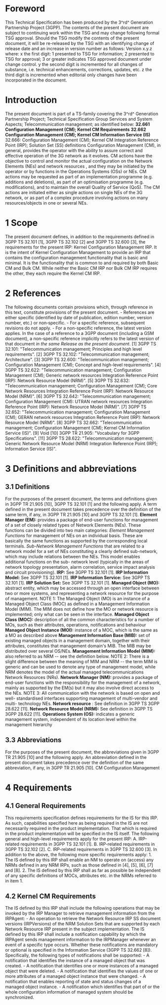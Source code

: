 # Foreword
This Technical Specification has been produced by the 3^rd^ Generation
Partnership Project (3GPP).
The contents of the present document are subject to continuing work within the
TSG and may change following formal TSG approval. Should the TSG modify the
contents of the present document, it will be re-released by the TSG with an
identifying change of release date and an increase in version number as
follows:
Version x.y.z
where:
x the first digit:
1 presented to TSG for information;
2 presented to TSG for approval;
3 or greater indicates TSG approved document under change control.
y the second digit is incremented for all changes of substance, i.e. technical
enhancements, corrections, updates, etc.
z the third digit is incremented when editorial only changes have been
incorporated in the document.
# Introduction
The present document is part of a TS-family covering the 3^rd^ Generation
Partnership Project; Technical Specification Group Services and System
Aspects; Telecommunication management; as identified below:
**32.661 Configuration Management (CM); Kernel CM Requirements**
**32.662 Configuration Management (CM); Kernel CM Information Service (IS)**
32.666: Configuration Management (CM); Kernel CM Integration Reference Point
(IRP); Solution Set (SS) definitions
Configuration Management (CM), in general, provides the operator with the
ability to assure correct and effective operation of the 3G network as it
evolves. CM actions have the objective to control and monitor the actual
configuration on the Network Elements (NEs) and network resources , and they
may be initiated by the operator or by functions in the Operations Systems
(OSs) or NEs.
CM actions may be requested as part of an implementation programme (e.g.
additions and deletions), as part of an optimisation programme (e.g.
modifications), and to maintain the overall Quality of Service (QoS). The CM
actions are initiated either as single actions on single NEs of the 3G
network, or as part of a complex procedure involving actions on many
resources/objects in one or several NEs.
# 1 Scope
The present document defines, in addition to the requirements defined in 3GPP
TS 32.101 [1], 3GPP TS 32.102 [2] and 3GPP TS 32.600 [3], the requirements for
the present IRP: Kernel Configuration Management IRP. It is the intent of
Kernel Configuration Management to provide an IRP that contains the
configuration management functionality that is basic and minimal. It is the
functionality that is common to and required by both Basic CM and Bulk CM.
While neither the Basic CM IRP nor Bulk CM IRP requires the other, they each
require the Kernel CM IRP.
# 2 References
The following documents contain provisions which, through reference in this
text, constitute provisions of the present document.
\- References are either specific (identified by date of publication, edition
number, version number, etc.) or non‑specific.
\- For a specific reference, subsequent revisions do not apply.
\- For a non-specific reference, the latest version applies. In the case of a
reference to a 3GPP document (including a GSM document), a non-specific
reference implicitly refers to the latest version of that document _in the
same Release as the present document_.
[1] 3GPP TS 32.101: \"Telecommunication management; Principles and high level
requirements\".
[2] 3GPP TS 32.102: \"Telecommunication management; Architecture\".
[3] 3GPP TS 32.600: \"Telecommunication management; Configuration Management
(CM); Concept and high-level requirements\".
[4] 3GPP TS 32.622: \"Telecommunication management; Configuration Management
(CM); Generic network resources Integration Reference Point (IRP): Network
Resource Model (NRM)\".
[5] 3GPP TS 32.632: \"Telecommunication management; Configuration Management
(CM); Core Network Resources Integration Reference Point (IRP): Network
Resource Model (NRM)\".
[6] 3GPP TS 32.642: \"Telecommunication management; Configuration Management
(CM): UTRAN network resources Integration Reference Point (IRP): Network
Resource Model (NRM)\".
[7] 3GPP TS 32.652: \"Telecommunication management; Configuration Management
(CM); GERAN network resources Integration Reference Point (IRP): Network
Resource Model (NRM)\".
[8] 3GPP TS 32.662: \"Telecommunication management; Configuration Management
(CM); Kernel CM Information Service (IS)\".
[9] Void
[10] 3GPP TR 21.905: \"Vocabulary for 3GPP Specifications\".
[11] 3GPP TS 28.622: \"Telecommunication management; Generic Network Resource
Model (NRM) Integration Reference Point (IRP); Information Service (IS)\".
# 3 Definitions and abbreviations
## 3.1 Definitions
For the purposes of the present document, the terms and definitions given in
3GPP TR 21.905 [10], 3GPP TS 32.101 [1] and the following apply. A term
defined in the present document takes precedence over the definition of the
same term, if any, in 3GPP TR 21.905 [10] and 3GPP TS 32.101 [1].
**Element Manager (EM):** provides a package of end-user functions for
management of a set of closely related types of Network Elements (NEs). These
functions can be divided into two main categories:
_Element Management Functions_ for management of NEs on an individual basis.
These are basically the same functions as supported by the corresponding local
terminals.
_Sub-Network Management Functions_ that are related to a network model for a
set of NEs constituting a clearly defined sub-network, which may include
relations between the NEs. This model enables additional functions on the sub-
network level (typically in the areas of network topology presentation, alarm
correlation, service impact analysis and circuit provisioning).
**IRP:** See 3GPP TS 32.101 [1].
**IRP Information Model:** See 3GPP TS 32.101 [1].
**IRP Information Service:** See 3GPP TS 32.101 [1].
**IRP Solution Set:** See 3GPP TS 32.101 [1].
**Managed Object (MO):** abstract entity, which may be accessed through an
open interface between two or more systems, and representing a network
resource for the purpose of management.
NOTE 1: The Managed Object (MO) is an instance of a Managed Object Class (MOC)
as defined in a Management Information Model (MIM). The MIM does not define
how the MO or network resource is implemented; only what can be seen in the
interface.
**Managed Object Class (MOC):** description of all the common characteristics
for a number of MOs, such as their attributes, operations, notifications and
behaviour
**Managed Object Instance (MOI):** instance of a MOC, which is the same as a
MO as described above
**Management Information Base (MIB):** set of existing managed objects in a
management domain, together with their attributes, constitutes that management
domain\'s MIB. The MIB may be distributed over several OS/NEs.
**Management Information Model (MIM):** also referred to as NRM -- see the
definition below.
NOTE 2: There is a slight difference between the meaning of MIM and NRM \--
the term MIM is generic and can be used to denote any type of management
model, while NRM denotes the model of the actual managed telecommunications
Network Resources (NRs).
**Network Manager (NM):** provides a package of end-user functions with the
responsibility for the management of a network, mainly as supported by the
EM(s) but it may also involve direct access to the NEs.
NOTE 3: All communication with the network is based on open and well-
standardised interfaces supporting management of multi-vendor and multi-
technology NEs.
**Network resource** : See definition in 3GPP TS 3GPP 28.622 [11].
**Network Resource Model (NRM):** See definition in 3GPP TS 3GPP 28.622 [11].
**Operations System (OS):** indicates a generic management system, independent
of its location level within the management hierarchy
## 3.3 Abbreviations
For the purposes of the present document, the abbreviations given in 3GPP TR
21.905 [10] and the following apply. An abbreviation defined in the present
document takes precedence over the definition of the same abbreviation, if
any, in 3GPP TR 21.905 [10].
CM Configuration Management
# 4 Requirements
## 4.1 General Requirements
This requirements specification defines requirements for the IS for this IRP.
As such, capabilities specified here as being required in the IS are not
necessarily required in the product implementation. That which is required in
the product implementation will be specified in the IS itself.
The following general and high-level requirements apply for the present IRP:
A. IRP-related requirements in 3GPP TS 32.101 [1].
B. IRP-related requirements in 3GPP TS 32.102 [2].
C. IRP-related requirements in 3GPP TS 32.600 [3].
In addition to the above, the following more specific requirements apply:
1\. The IS defined by this IRP shall enable an NM to operate on (access) any
NRMs defined in any NRM IRPs, such as those defined in [4], [5], [6], [7] and
[8].
2\. The IS defined by this IRP shall as far as possible be independent of any
specific definitions of MOCs, attributes etc. in the NRMs referred to in item
1.
## 4.2 Kernel CM Requirements
The IS defined by this IRP shall include the following operations that may be
invoked by the IRP Manager to retrieve management information from the
IRPAgent:
\- An operation to retrieve the Network Resource IRP SS document versions
(IRPVersions) of the NRM Solution Sets that are supported by each Network
Resource IRP present in the subject implementation.
The IS defined by this IRP shall include a notification capability by which
the IRPAgent sends management information to the IRPManager whenever an event
of a specific type occurs. Whether these notifications are mandatory or
optional is specified in the Information Service (3GPP TS 32.662 [8]).
Specifically, the following types of notifications shall be supported:
\- A notification that identifies the instance of a managed object that was
created.
\- A notification that identifies one or more instances of a managed object
that were deleted.
\- A notification that identifies the values of one or more attributes of a
managed object instance that were changed.
\- A notification that enables reporting of state and status changes of a
managed object instance.
\- A notification which identifies that part of or the whole configuration
information of managed system should be synchronized.
#